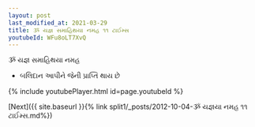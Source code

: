 ```yaml
---
layout: post
last_modified_at: 2021-03-29
title: ૐ યજ્ઞ સમાહિથયા નમહ ૧૧ ટાઈમ્સ
youtubeId: WFu8oLT7XvQ
---
```

 
 
 ૐ યજ્ઞ સમાહિથયા નમહ  
 
 -  બલિદાન આપીને જેની પ્રાપ્તિ થાય છે 
 
  
 
  
 
 
 
 
 
 


{% include youtubePlayer.html id=page.youtubeId %}
 
[Next]({{ site.baseurl }}{% link  split1/_posts/2012-10-04-ૐ યજ્ઞયા નમહ ૧૧ ટાઈમ્સ.md%})
 
